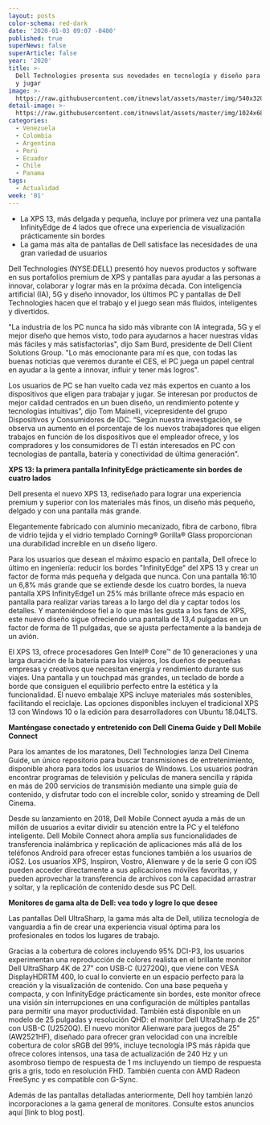 ```yaml
---
layout: posts
color-schema: red-dark
date: '2020-01-03 09:07 -0400'
published: true
superNews: false
superArticle: false
year: '2020'
title: >-
  Dell Technologies presenta sus novedades en tecnología y diseño para trabajar
  y jugar 
image: >-
  https://raw.githubusercontent.com/itnewslat/assets/master/img/540x320/Pantallas-ces-dell-p.jpg
detail-image: >-
  https://raw.githubusercontent.com/itnewslat/assets/master/img/1024x680/Pantallas-ces-dell-g.jpg
categories:
  - Venezuela
  - Colombia
  - Argentina
  - Perú
  - Ecuador
  - Chile
  - Panama
tags:
  - Actualidad
week: '01'
---
```

- La XPS 13, más delgada y pequeña, incluye por primera vez una pantalla InfinityEdge de 4 lados que ofrece una experiencia de visualización prácticamente sin bordes 
- La gama más alta de pantallas de Dell satisface las necesidades de una gran variedad de usuarios 

Dell Technologies (NYSE:DELL) presentó hoy nuevos productos y software en sus portafolios premium de XPS y pantallas para ayudar a las personas a innovar, colaborar y lograr más en la próxima década. Con inteligencia artificial (IA), 5G y diseño innovador, los últimos PC y pantallas de Dell Technologies hacen que el trabajo y el juego sean más fluidos, inteligentes y divertidos.
 
"La industria de los PC nunca ha sido más vibrante con IA integrada, 5G y el mejor diseño que hemos visto, todo para ayudarnos a hacer nuestras vidas más fáciles y más satisfactorias", dijo Sam Burd, presidente de Dell Client Solutions Group. "Lo más emocionante para mí es que, con todas las buenas noticias que veremos durante el CES, el PC juega un papel central en ayudar a la gente a innovar, influir y tener más logros".
 
Los usuarios de PC se han vuelto cada vez más expertos en cuanto a los dispositivos que eligen para trabajar y jugar. Se interesan por productos de mejor calidad centrados en un buen diseño, un rendimiento potente y tecnologías intuitivas”, dijo Tom Mainelli, vicepresidente del grupo Dispositivos y Consumidores de IDC. “Según nuestra investigación, se observa un aumento en el porcentaje de los nuevos trabajadores que eligen trabajos en función de los dispositivos que el empleador ofrece, y los compradores y los consumidores de TI están interesados en PC con tecnologías de pantalla, batería y conectividad de última generación”.
 
**XPS 13: la primera pantalla InfinityEdge prácticamente sin bordes de cuatro lados**
 
Dell presenta el nuevo XPS 13, rediseñado para lograr una experiencia premium y superior con los materiales más finos, un diseño más pequeño, delgado y con una pantalla más grande.
 
Elegantemente fabricado con aluminio mecanizado, fibra de carbono, fibra de vidrio tejida y el vidrio templado Corning® Gorilla® Glass proporcionan una durabilidad increíble en un diseño ligero. 
 
Para los usuarios que desean el máximo espacio en pantalla, Dell ofrece lo último en ingeniería: reducir los bordes "InfinityEdge" del XPS 13 y crear un factor de forma más pequeña y delgada que nunca. Con una pantalla 16:10 un 6,8% más grande que se extiende desde los cuatro bordes, la nueva pantalla XPS InfinityEdge1 un 25% más brillante ofrece más espacio en pantalla para realizar varias tareas a lo largo del día y captar todos los detalles. Y manteniéndose fiel a lo que más les gusta a los fans de XPS, este nuevo diseño sigue ofreciendo una pantalla de 13,4 pulgadas en un factor de forma de 11 pulgadas, que se ajusta perfectamente a la bandeja de un avión. 
 
El XPS 13, ofrece procesadores Gen Intel® Core™ de 10 generaciones y una larga duración de la batería para los viajeros, los dueños de pequeñas empresas y creativos que necesitan energía y rendimiento durante sus viajes. Una pantalla y un touchpad más grandes, un teclado de borde a borde que consiguen el equilibrio perfecto entre la estética y la funcionalidad. El nuevo embalaje XPS incluye materiales más sostenibles, facilitando el reciclaje. Las opciones disponibles incluyen el tradicional XPS 13 con Windows 10 o la edición para desarrolladores con Ubuntu 18.04LTS. 
 
**Manténgase conectado y entretenido con Dell Cinema Guide y Dell Mobile Connect**
 
Para los amantes de los maratones, Dell Technologies lanza Dell Cinema Guide, un único repositorio para buscar transmisiones de entretenimiento, disponible ahora para todos los usuarios de Windows. Los usuarios podrán encontrar programas de televisión y películas de manera sencilla y rápida en más de 200 servicios de transmisión mediante una simple guía de contenido, y disfrutar todo con el increíble color, sonido y streaming de Dell Cinema.
 
Desde su lanzamiento en 2018, Dell Mobile Connect ayuda a más de un millón de usuarios a evitar dividir su atención entre la PC y el teléfono inteligente. Dell Mobile Connect ahora amplía sus funcionalidades de transferencia inalámbrica y replicación de aplicaciones más allá de los teléfonos Android para ofrecer estas funciones también a los usuarios de iOS2. Los usuarios XPS, Inspiron, Vostro, Alienware y de la serie G con iOS pueden acceder directamente a sus aplicaciones móviles favoritas, y pueden aprovechar la transferencia de archivos con la capacidad arrastrar y soltar, y la replicación de contenido desde sus PC Dell.
 
**Monitores de gama alta de Dell: vea todo y logre lo que desee** 

Las pantallas Dell UltraSharp, la gama más alta de Dell, utiliza tecnología de vanguardia a fin de crear una experiencia visual óptima para los profesionales en todos los lugares de trabajo.
 
Gracias a la cobertura de colores incluyendo 95% DCI-P3, los usuarios experimentan una reproducción de colores realista en el brillante monitor Dell UltraSharp 4K de 27” con USB-C (U2720Q), que viene con VESA DisplayHDRTM 400, lo cual lo convierte en un espacio perfecto para la creación y la visualización de contenido. Con una base pequeña y compacta, y con InfinityEdge prácticamente sin bordes, este monitor ofrece una visión sin interrupciones en una configuración de múltiples pantallas para permitir una mayor productividad. También está disponible en un modelo de 25 pulgadas y resolución QHD: el monitor Dell UltraSharp de 25” con USB-C (U2520Q).
El nuevo monitor Alienware para juegos de 25” (AW2521HF), diseñado para ofrecer gran velocidad con una increíble cobertura de color sRGB del 99%, incluye tecnología IPS más rápida que ofrece colores intensos, una tasa de actualización de 240 Hz y un asombroso tiempo de respuesta de 1 ms incluyendo un tiempo de respuesta gris a gris, todo en resolución FHD. También cuenta con AMD Radeon FreeSync y es compatible con G-Sync.

Además de las pantallas detalladas anteriormente, Dell hoy también lanzó incorporaciones a la gama general de monitores. Consulte estos anuncios aquí [link to blog post].